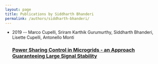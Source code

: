 ```yaml
---
layout: page
title: Publications by Siddharth Bhanderi
permalink: /authors/siddharth-bhanderi/
---
```


<ul class="post-list">
<li><span class='post-meta'>2019 -- Marco Cupelli, Sriram Karthik Gurumurthy, Siddharth Bhanderi, Lisette Cupelli, Antonello Monti</span><h3><a class='post-link' href='../../power-sharing-control-in-microgrids-an-approach-guaranteeing-large-signal-stability'>Power Sharing Control in Microgrids - an Approach Guaranteeing Large Signal Stability</a></h3></li>

</ul>
